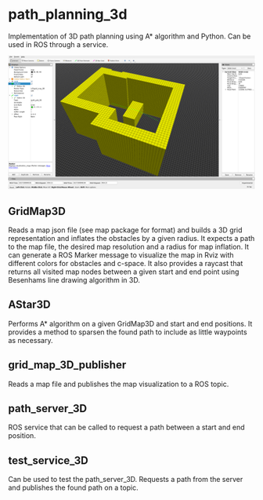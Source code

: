 # path_planning_3d
Implementation of 3D path planning using A* algorithm and Python. Can be used in ROS through a service.

![Image of Rviz result](pictures/rviz_result.png)

## GridMap3D 
Reads a map json file (see map package for format) and builds a 3D grid representation and inflates the obstacles by a given radius.
It expects a path to the map file, the desired map resolution and a radius for map inflation. It can generate a ROS Marker message to visualize the 
map in Rviz with different colors for obstacles and c-space. It also provides a raycast that returns all visited map nodes between a given start and end point
using Besenhams line drawing algorithm in 3D.

## AStar3D
Performs A* algorithm on a given GridMap3D and start and end positions. It provides a method to sparsen the found path to include as little waypoints as necessary.

## grid_map_3D_publisher
Reads a map file and publishes the map visualization to a ROS topic.

## path_server_3D
ROS service that can be called to request a path between a start and end position.

## test_service_3D
Can be used to test the path_server_3D. Requests a path from the server and publishes the found path on a topic.
